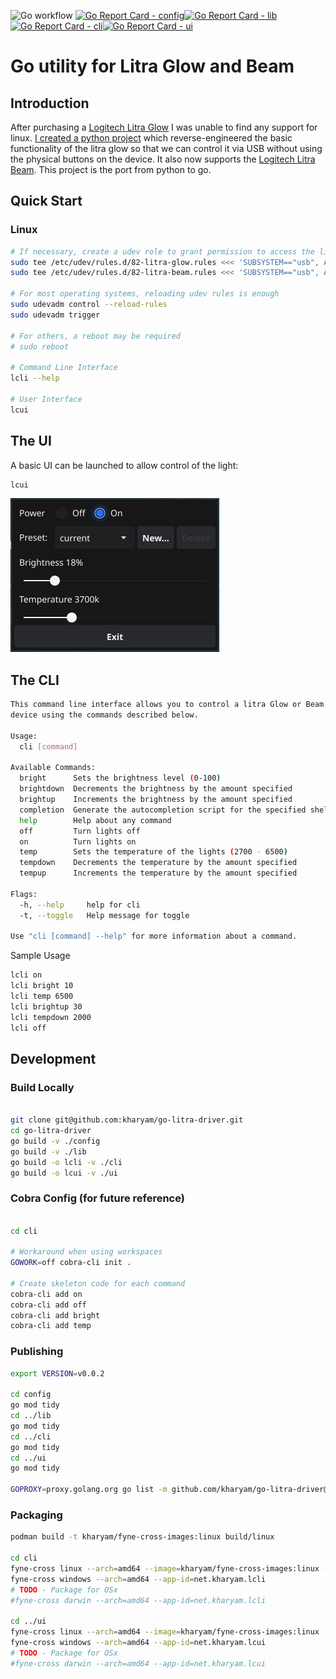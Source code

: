 ![Go workflow](https://github.com/kharyam/go-litra-driver/actions/workflows/go.yml/badge.svg) [![Go Report Card - config](https://goreportcard.com/badge/github.com/kharyam/go-litra-driver/config)](https://goreportcard.com/report/github.com/kharyam/go-litra-driver/config)[![Go Report Card - lib](https://goreportcard.com/badge/github.com/kharyam/go-litra-driver/lib)](https://goreportcard.com/report/github.com/kharyam/go-litra-driver/lib)[![Go Report Card - cli](https://goreportcard.com/badge/github.com/kharyam/go-litra-driver/cli)](https://goreportcard.com/report/github.com/kharyam/go-litra-driver/cli)[![Go Report Card - ui](https://goreportcard.com/badge/github.com/kharyam/go-litra-driver/ui)](https://goreportcard.com/report/github.com/kharyam/go-litra-driver/ui)
# Go utility for Litra Glow and Beam

## Introduction

After purchasing a [Logitech Litra Glow](https://www.logitech.com/en-us/products/lighting/litra-glow.946-000001.html) I was unable to find any support for linux. [I created a python project](https://github.com/kharyam/litra-driver) which reverse-engineered the basic functionality of the litra glow so that we can control it via USB without using the physical buttons on the device. It also now supports the [Logitech Litra Beam](https://www.logitech.com/en-us/products/lighting/litra-beam.946-000006.html). This project is the port from python to go.


## Quick Start

### Linux
```bash
# If necessary, create a udev role to grant permission to access the light
sudo tee /etc/udev/rules.d/82-litra-glow.rules <<< 'SUBSYSTEM=="usb", ATTR{idVendor}=="046d", ATTR{idProduct}=="c900",MODE="0666"'
sudo tee /etc/udev/rules.d/82-litra-beam.rules <<< 'SUBSYSTEM=="usb", ATTR{idVendor}=="046d", ATTR{idProduct}=="c901",MODE="0666"'

# For most operating systems, reloading udev rules is enough
sudo udevadm control --reload-rules
sudo udevadm trigger

# For others, a reboot may be required
# sudo reboot

# Command Line Interface
lcli --help

# User Interface
lcui

```

## The UI
A basic UI can be launched to allow control of the light:

```bash
lcui
```

![lcui Screen Shot](images/lcui.png)

## The CLI

```bash
This command line interface allows you to control a litra Glow or Beam 
device using the commands described below.

Usage:
  cli [command]

Available Commands:
  bright      Sets the brightness level (0-100)
  brightdown  Decrements the brightness by the amount specified
  brightup    Increments the brightness by the amount specified
  completion  Generate the autocompletion script for the specified shell
  help        Help about any command
  off         Turn lights off
  on          Turn lights on
  temp        Sets the temperature of the lights (2700 - 6500)
  tempdown    Decrements the temperature by the amount specified
  tempup      Increments the temperature by the amount specified

Flags:
  -h, --help     help for cli
  -t, --toggle   Help message for toggle

Use "cli [command] --help" for more information about a command.
```

Sample Usage
```bash
lcli on
lcli bright 10
lcli temp 6500
lcli brightup 30
lcli tempdown 2000
lcli off
```

## Development

### Build Locally

```bash

git clone git@github.com:kharyam/go-litra-driver.git
cd go-litra-driver
go build -v ./config
go build -v ./lib
go build -o lcli -v ./cli
go build -o lcui -v ./ui
```

### Cobra Config (for future reference)

```bash

cd cli

# Workaround when using workspaces
GOWORK=off cobra-cli init .

# Create skeleton code for each command
cobra-cli add on
cobra-cli add off
cobra-cli add bright
cobra-cli add temp
```

### Publishing

```bash
export VERSION=v0.0.2

cd config
go mod tidy
cd ../lib
go mod tidy
cd ../cli
go mod tidy
cd ../ui
go mod tidy

GOPROXY=proxy.golang.org go list -m github.com/kharyam/go-litra-driver@${VERSION}
```

### Packaging
```bash
podman build -t kharyam/fyne-cross-images:linux build/linux

cd cli
fyne-cross linux --arch=amd64 --image=kharyam/fyne-cross-images:linux --app-id=net.kharyam.lcli
fyne-cross windows --arch=amd64 --app-id=net.kharyam.lcli
# TODO - Package for OSx
#fyne-cross darwin --arch=amd64 --app-id=net.kharyam.lcli

cd ../ui
fyne-cross linux --arch=amd64 --image=kharyam/fyne-cross-images:linux --app-id=net.kharyam.lcui
fyne-cross windows --arch=amd64 --app-id=net.kharyam.lcui
# TODO - Package for OSx
#fyne-cross darwin --arch=amd64 --app-id=net.kharyam.lcui
```
